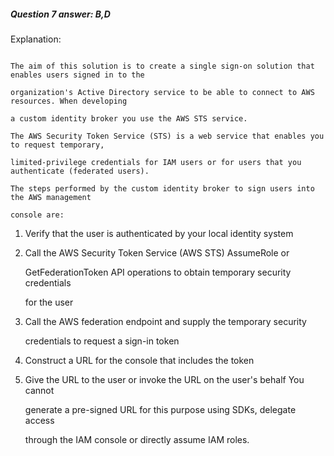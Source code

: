 ##### Question 7 answer: B,D


Explanation:


```

The aim of this solution is to create a single sign-on solution that enables users signed in to the

organization's Active Directory service to be able to connect to AWS resources. When developing

a custom identity broker you use the AWS STS service.

The AWS Security Token Service (STS) is a web service that enables you to request temporary,

limited-privilege credentials for IAM users or for users that you authenticate (federated users).

The steps performed by the custom identity broker to sign users into the AWS management

console are:

```


1. Verify that the user is authenticated by your local identity system

2. Call the AWS Security Token Service (AWS STS) AssumeRole or

   GetFederationToken API operations to obtain temporary security credentials

   for the user

3. Call the AWS federation endpoint and supply the temporary security

   credentials to request a sign-in token

4. Construct a URL for the console that includes the token

5. Give the URL to the user or invoke the URL on the user's behalf You cannot

   generate a pre-signed URL for this purpose using SDKs, delegate access

   through the IAM console or directly assume IAM roles.


